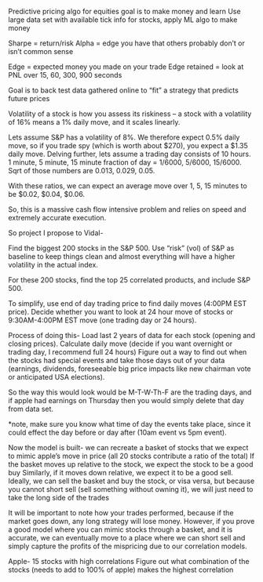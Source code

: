 Predictive pricing algo for equities
goal is to make money and learn
Use large data set with available tick info for stocks, apply ML algo to make money

Sharpe = return/risk
Alpha = edge you have that others probably don’t or isn’t common sense

Edge = expected money you made on your trade
Edge retained = look at PNL over 15, 60, 300, 900 seconds

Goal is to back test data gathered online to “fit” a strategy that predicts future prices

Volatility of a stock is how you assess its riskiness – a stock with a volatility of 16% means a 1% daily move, and it scales linearly. 

Lets assume S&P has a volatility of 8%. We therefore expect 0.5% daily move, so if you trade spy (which is worth about $270), you expect a $1.35 daily move.  Delving further, lets assume a trading day consists of 10 hours. 1 minute, 5 minute, 15 minute fraction of day = 1/6000, 5/6000, 15/6000.  Sqrt of those numbers are 0.013,  0.029,  0.05.

With these ratios, we can expect an average move over 1, 5, 15 minutes to be $0.02, $0.04,  $0.06. 

So, this is a massive cash flow intensive problem and relies on speed and extremely accurate execution. 
 

So project I propose to Vidal- 

Find the biggest 200 stocks in the S&P 500. Use “risk” (vol) of S&P as baseline to keep things clean and almost everything will have a higher volatility in the actual index.

For these 200 stocks, find the top 25 correlated products, and include S&P 500. 

To simplify, use end of day trading price to find daily moves (4:00PM EST price).  Decide whether you want to look at 24 hour move of stocks or 9:30AM-4:00PM EST move (one trading day or 24 hours).

Process of doing this- 
Load last 2 years of data for each stock (opening and closing prices). 
Calculate daily move (decide if you want overnight or trading day, I recommend full 24 hours)
Figure out a way to find out when the stocks had special events and take those days out of your data (earnings, dividends, foreseeable big price impacts like new chairman vote or anticipated USA elections).


So the way this would look would be M-T-W-Th-F are the trading days, and if apple had earnings on Thursday then you would simply delete that day from data set. 

*note, make sure you know what time of day the events take place, since it could effect the day before or day after (10am event vs 5pm event).

Now the model is built-
we can recreate a basket of stocks that we expect to mimic apple’s move in price (all 20 stocks contribute a ratio of the total)
If the basket moves up relative to the stock, we expect the stock to be a good buy
Similarly, if it moves down relative, we expect it to be a good sell. 
Ideally, we can sell the basket and buy the stock, or visa versa, but because you cannot short sell (sell something without owning it), we will just need to take the long side of the trades

It will be important to note how your trades performed, because if the market goes down, any long strategy will lose money. However, if you prove a good model where you can mimic stocks through a basket, and it is accurate, we can eventually move to a place where we can short sell and simply capture the profits of the mispricing due to our correlation models.

Apple- 15 stocks with high correlations
Figure out what combination of the stocks (needs to add to 100% of apple) makes the highest correlation


